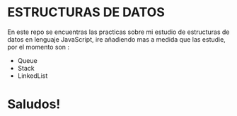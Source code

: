 # ESTRUCTURAS DE DATOS 
En este repo se encuentras las practicas sobre mi estudio de estructuras de datos en lenguaje JavaScript, ire añadiendo mas a medida
que las estudie, por el momento son :

* Queue
* Stack
* LinkedList

# Saludos!